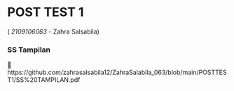 <h1> POST TEST 1 </h1>
(<i> 2109106063 </i> - Zahra Salsabila)

<h3> SS Tampilan </h3>
🔗 https://github.com/zahrasalsabila12/ZahraSalabila_063/blob/main/POSTTEST1/SS%20TAMPILAN.pdf
